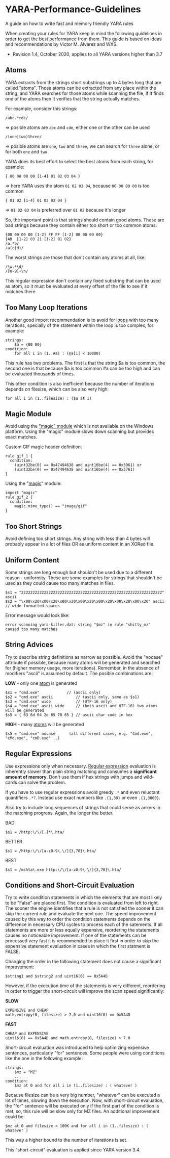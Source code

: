 # YARA-Performance-Guidelines
A guide on how to write fast and memory friendly YARA rules

When creating your rules for YARA keep in mind the following guidelines in order to get the best performance from them.
This guide is based on ideas and recommendations by Victor M. Alvarez and WXS.

- Revision 1.4, October 2020, applies to all YARA versions higher than 3.7

## Atoms

YARA extracts from the strings short substrings up to 4 bytes long that are called "atoms". Those atoms can be extracted from any place within the string, and YARA searches for those atoms while scanning the file, if it finds one of the atoms then it verifies that the string actually matches.

For example, consider this strings:

```
/abc.*cde/
``` 
=> posible atoms are `abc` and `cde`, either one or the other can be used

```
/(one|two)three/
```
=> posible atoms are `one`, `two` and `three`, we can search for `three` alone, or for both `one` and `two`

YARA does its best effort to select the best atoms from each string, for example:

```
{ 00 00 00 00 [1-4] 01 02 03 04 }
```
=> here YARA uses the atom `01 02 03 04`, because `00 00 00 00` is too common

```
{ 01 02 [1-4] 01 02 03 04 }
```
=> `01 02 03 04` is preferred over `01 02` because it's longer

So, the important point is that strings should contain good atoms.
These are bad strings because they contain either too short or too common atoms:

```
{00 00 00 00 [1-2] FF FF [1-2] 00 00 00 00}
{AB  [1-2] 03 21 [1-2] 01 02}
/a.*b/
/a(c|d)/
```

The worst strings are those that don't contain any atoms at all, like:

```
/\w.*\d/
/[0-9]+\n/
```

This regular expression don't contain any fixed substring that can be used as atom, so it must be evaluated at every offset of the file to see if it matches there.

## Too Many Loop Iterations

Another good import recommendation is to avoid for [loops](https://yara.readthedocs.io/en/v3.9.0/writingrules.html#iterating-over-string-occurrences) with too many iterations, specially of the statement within the loop is too complex, for example:

```
strings:
	$a = {00 00}
condition:
	for all i in (1..#a) : (@a[i] < 10000)
```

This rule has two problems. The first is that the string $a is too common, the second one is that because $a is too common #a can be too high and can be evaluated thousands of times.

This other condition is also inefficient because the number of iterations depends on filesize, which can be also very high:

```
for all i in (1..filesize) : ($a at i)
```

## Magic Module

Avoid using the ["magic" module](https://yara.readthedocs.org/en/v3.3.0/modules/magic.html) which is not available on the Windows platform. Using the "magic" module slows down scanning but provides exact matches.

Custom GIF magic header definition:

```
rule gif_1 {
  condition:
    (uint32be(0) == 0x47494638 and uint16be(4) == 0x3961) or
    (uint32be(0) == 0x47494638 and uint16be(4) == 0x3761)
}
```

Using the "[magic](https://yara.readthedocs.io/en/v3.9.0/modules/magic.html)" module:

```
import "magic"
rule gif_2 {
  condition:
    magic.mime_type() == "image/gif"
}
```

## Too Short Strings 

Avoid defining too short strings. Any string with less than 4 bytes will probably appear in a lot of files OR as uniform content in an XORed file.
  
## Uniform Content

Some strings are long enough but shouldn't be used due to a different reason - uniformity. These are some examples for strings that shouldn't be used as they could cause too many matches in files. 

```
$s1 = "22222222222222222222222222222222222222222222222222222222222222" ascii
$s2 = "\x00\x20\x00\x20\x00\x20\x00\x20\x00\x20\x00\x20\x00\x20" ascii  // wide formatted spaces
```

Error message would look like:
```
error scanning yara-killer.dat: string "$mz" in rule "shitty_mz" caused too many matches
```

## String Advices

Try to describe string definitions as narrow as possible. Avoid the "nocase" attribute if possible, because many atoms will be generated and searched for (higher memory usage, more iterations). Remember, in the absence of modifiers "ascii" is assumed by default. The posible combinations are:

**LOW** - only one [atom](#atoms) is generated
```
$s1 = "cmd.exe"		       // (ascii only)
$s2 = "cmd.exe" ascii          // (ascii only, same as $s1)
$s3 = "cmd.exe" wide           // (UTF-16 only)
$s4 = "cmd.exe" ascii wide     // (both ascii and UTF-16) two atoms will be generated 
$s5 = { 63 6d 64 2e 65 78 65 } // ascii char code in hex
```

**HIGH** - many [atoms](#atoms) will be generated
```
$s5 = "cmd.exe" nocase      (all different cases, e.g. "Cmd.exe", "cMd.exe", "cmD.exe" ..)
```

## Regular Expressions

Use expressions only when necessary. [Regular expression](https://yara.readthedocs.io/en/v3.9.0/writingrules.html#regular-expressions) evaluation is inherently slower than plain string matching and consumes a **significant amount of memory**. Don't use them if hex strings with jumps and wild-cards can solve the problem.

If you have to use regular expressions avoid greedy `.*` and even reluctant quantifiers `.*?`. Instead use exact numbers like `.{1,30}` or even `.{1,3000}`.

Also try to include long sequences of strings that could serve as ankers in the matching progress. Again, the longer the better. 

BAD
```
$s1 = /http:\/\/[.]*\.hta/
```

BETTER
```
$s1 = /http:\/\/[a-z0-9\.\/]{3,70}\.hta/
```

BEST
```
$s1 = /mshta\.exe http:\/\/[a-z0-9\.\/]{3,70}\.hta/
```

## Conditions and Short-Circuit Evaluation

Try to write condition statements in which the elements that are most likely to be "False" are placed first. The condition is evaluated from left to right. The sooner the engine identifies that a rule is not satisfied the sooner it can skip the current rule and evaluate the next one. The speed improvement caused by this way to order the condition statements depends on the difference in necessary CPU cycles to process each of the satements. If all statements are more or less equally expensive, reordering the statements causes no noticeable improvement. If one of the statements can be processed very fast it is recommended to place it first in order to skip the expensive statement evaluation in cases in which the first statment is FALSE. 

Changing the order in the following statement does not cause a significant improvement: 

```
$string1 and $string2 and uint16(0) == 0x5A4D
```

However, if the execution time of the statements is very different, reordering in order to trigger the short-circuit will improve the scan speed significantly:

**SLOW**   
```
EXPENSIVE and CHEAP
math.entropy(0, filesize) > 7.0 and uint16(0) == 0x5A4D
```

**FAST**
```
CHEAP and EXPENSIVE
uint16(0) == 0x5A4D and math.entropy(0, filesize) > 7.0
```

Short-circuit evaluation was introduced to help optimizing expensive sentences, particularly "for" sentences. Some people were using conditions like the one in the following example:

```
strings:
	$mz = "MZ"
	...
condition:
	$mz at 0 and for all i in (1..filesize) : ( whatever )
```

Because filesize can be a very big number, "whatever" can be executed a lot of times, slowing down the execution. Now, with short-circuit evaluation, the "for" sentence will be executed only if the first part of the condition is met, so, this rule will be slow only for MZ files. An additional improvement could be: 

```
$mz at 0 and filesize < 100K and for all i in (1..filesize) : ( whatever )
```

This way a higher bound to the number of iterations is set.

This "short-circuit" evaluation is applied since YARA version 3.4.
